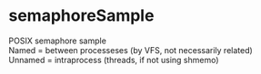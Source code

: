 # semaphoreSample
POSIX semaphore sample<br>
Named = between processeses (by VFS, not necessarily related)<br>
Unnamed = intraprocess (threads, if not using shmemo)<br>
